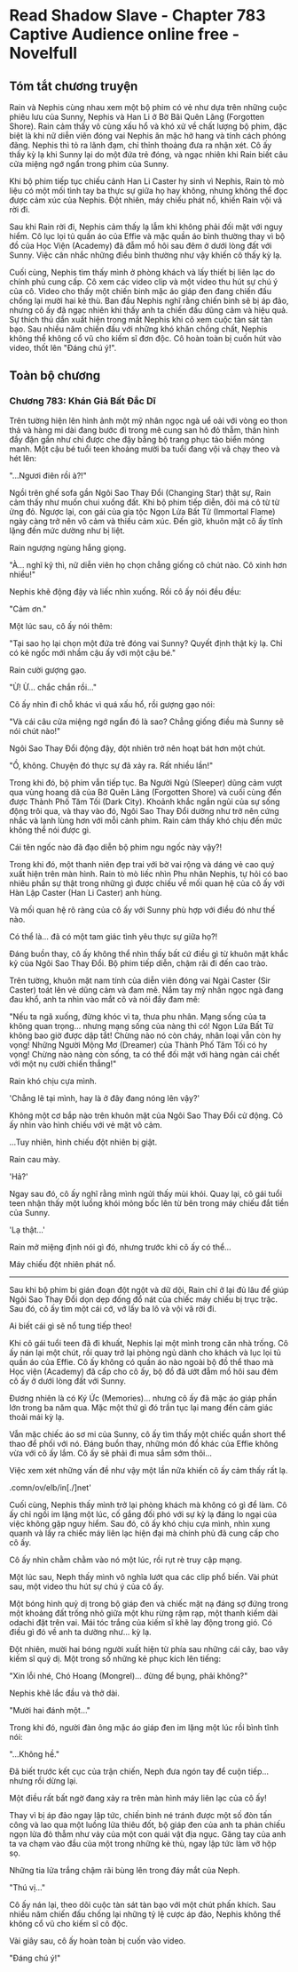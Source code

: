 # Read Shadow Slave - Chapter 783 Captive Audience online free - Novelfull

## Tóm tắt chương truyện

Rain và Nephis cùng nhau xem một bộ phim có vẻ như dựa trên những cuộc phiêu lưu của Sunny, Nephis và Han Li ở Bờ Bãi Quên Lãng (Forgotten Shore). Rain cảm thấy vô cùng xấu hổ và khó xử về chất lượng bộ phim, đặc biệt là khi nữ diễn viên đóng vai Nephis ăn mặc hở hang và tính cách phóng đãng. Nephis thì tỏ ra lãnh đạm, chỉ thỉnh thoảng đưa ra nhận xét. Cô ấy thấy kỳ lạ khi Sunny lại do một đứa trẻ đóng, và ngạc nhiên khi Rain biết câu cửa miệng ngớ ngẩn trong phim của Sunny.

Khi bộ phim tiếp tục chiếu cảnh Han Li Caster hy sinh vì Nephis, Rain tò mò liệu có một mối tình tay ba thực sự giữa họ hay không, nhưng không thể đọc được cảm xúc của Nephis. Đột nhiên, máy chiếu phát nổ, khiến Rain vội vã rời đi.

Sau khi Rain rời đi, Nephis cảm thấy lạ lẫm khi không phải đối mặt với nguy hiểm. Cô lục lọi tủ quần áo của Effie và mặc quần áo bình thường thay vì bộ đồ của Học Viện (Academy) đã đẫm mồ hôi sau đêm ở dưới lòng đất với Sunny. Việc cân nhắc những điều bình thường như vậy khiến cô thấy kỳ lạ.

Cuối cùng, Nephis tìm thấy mình ở phòng khách và lấy thiết bị liên lạc do chính phủ cung cấp. Cô xem các video clip và một video thu hút sự chú ý của cô. Video cho thấy một chiến binh mặc áo giáp đen đang chiến đấu chống lại mười hai kẻ thù. Ban đầu Nephis nghĩ rằng chiến binh sẽ bị áp đảo, nhưng cô ấy đã ngạc nhiên khi thấy anh ta chiến đấu dũng cảm và hiệu quả. Sự thích thú dần xuất hiện trong mắt Nephis khi cô xem cuộc tàn sát tàn bạo. Sau nhiều năm chiến đấu với những khó khăn chồng chất, Nephis không thể không cổ vũ cho kiếm sĩ đơn độc. Cô hoàn toàn bị cuốn hút vào video, thốt lên "Đáng chú ý!".

## Toàn bộ chương

### Chương 783: Khán Giả Bất Đắc Dĩ

Trên tường hiện lên hình ảnh một mỹ nhân ngọc ngà uể oải với vòng eo thon thả và hàng mi dài đang bước đi trong mê cung san hô đỏ thẫm, thân hình đầy đặn gần như chỉ được che đậy bằng bộ trang phục tảo biển mỏng manh. Một cậu bé tuổi teen khoảng mười ba tuổi đang vội vã chạy theo và hét lên:

"...Ngươi điên rồi à?!"

Ngồi trên ghế sofa gần Ngôi Sao Thay Đổi (Changing Star) thật sự, Rain cảm thấy như muốn chui xuống đất. Khi bộ phim tiếp diễn, đôi má cô từ từ ửng đỏ. Ngược lại, con gái của gia tộc Ngọn Lửa Bất Tử (Immortal Flame) ngày càng trở nên vô cảm và thiếu cảm xúc. Đến giờ, khuôn mặt cô ấy tĩnh lặng đến mức dường như bị liệt.

Rain ngượng ngùng hắng giọng.

"À… nghĩ kỹ thì, nữ diễn viên họ chọn chẳng giống cô chút nào. Cô xinh hơn nhiều!"

Nephis khẽ động đậy và liếc nhìn xuống. Rồi cô ấy nói đều đều:

"Cảm ơn."

Một lúc sau, cô ấy nói thêm:

"Tại sao họ lại chọn một đứa trẻ đóng vai Sunny? Quyết định thật kỳ lạ. Chỉ có kẻ ngốc mới nhầm cậu ấy với một cậu bé."

Rain cười gượng gạo.

"Ừ! Ừ… chắc chắn rồi…"

Cô ấy nhìn đi chỗ khác vì quá xấu hổ, rồi gượng gạo nói:

"Và cái câu cửa miệng ngớ ngẩn đó là sao? Chẳng giống điều mà Sunny sẽ nói chút nào!"

Ngôi Sao Thay Đổi động đậy, đột nhiên trở nên hoạt bát hơn một chút.

"Ồ, không. Chuyện đó thực sự đã xảy ra. Rất nhiều lần!"

Trong khi đó, bộ phim vẫn tiếp tục. Ba Người Ngủ (Sleeper) dũng cảm vượt qua vùng hoang dã của Bờ Quên Lãng (Forgotten Shore) và cuối cùng đến được Thành Phố Tăm Tối (Dark City). Khoảnh khắc ngắn ngủi của sự sống động trôi qua, và thay vào đó, Ngôi Sao Thay Đổi dường như trở nên cứng nhắc và lạnh lùng hơn với mỗi cảnh phim. Rain cảm thấy khó chịu đến mức không thể nói được gì.

Cái tên ngốc nào đã đạo diễn bộ phim ngu ngốc này vậy?!

Trong khi đó, một thanh niên đẹp trai với bờ vai rộng và dáng vẻ cao quý xuất hiện trên màn hình. Rain tò mò liếc nhìn Phu nhân Nephis, tự hỏi có bao nhiêu phần sự thật trong những gì được chiếu về mối quan hệ của cô ấy với Hàn Lập Caster (Han Li Caster) anh hùng.

Và mối quan hệ rõ ràng của cô ấy với Sunny phù hợp với điều đó như thế nào.

Có thể là… đã có một tam giác tình yêu thực sự giữa họ?!

Đáng buồn thay, cô ấy không thể nhìn thấy bất cứ điều gì từ khuôn mặt khắc kỷ của Ngôi Sao Thay Đổi. Bộ phim tiếp diễn, chậm rãi đi đến cao trào.

Trên tường, khuôn mặt nam tính của diễn viên đóng vai Ngài Caster (Sir Caster) toát lên vẻ dũng cảm và đam mê. Nắm tay mỹ nhân ngọc ngà đang đau khổ, anh ta nhìn vào mắt cô và nói đầy đam mê:

"Nếu ta ngã xuống, đừng khóc vì ta, thưa phu nhân. Mạng sống của ta không quan trọng… nhưng mạng sống của nàng thì có! Ngọn Lửa Bất Tử không bao giờ được dập tắt! Chừng nào nó còn cháy, nhân loại vẫn còn hy vọng! Những Người Mộng Mơ (Dreamer) của Thành Phố Tăm Tối có hy vọng! Chừng nào nàng còn sống, ta có thể đối mặt với hàng ngàn cái chết với một nụ cười chiến thắng!"

Rain khó chịu cựa mình.

'Chẳng lẽ tại mình, hay là ở đây đang nóng lên vậy?'

Không một cơ bắp nào trên khuôn mặt của Ngôi Sao Thay Đổi cử động. Cô ấy nhìn vào hình chiếu với vẻ mặt vô cảm.

…Tuy nhiên, hình chiếu đột nhiên bị giật.

Rain cau mày.

'Hả?'

Ngay sau đó, cô ấy nghĩ rằng mình ngửi thấy mùi khói. Quay lại, cô gái tuổi teen nhận thấy một luồng khói mỏng bốc lên từ bên trong máy chiếu đắt tiền của Sunny.

'Lạ thật...'

Rain mở miệng định nói gì đó, nhưng trước khi cô ấy có thể…

Máy chiếu đột nhiên phát nổ.

***

Sau khi bộ phim bị gián đoạn đột ngột và dữ dội, Rain chỉ ở lại đủ lâu để giúp Ngôi Sao Thay Đổi dọn dẹp đống đổ nát của chiếc máy chiếu bị trục trặc. Sau đó, cô ấy tìm một cái cớ, vớ lấy ba lô và vội vã rời đi.

Ai biết cái gì sẽ nổ tung tiếp theo!

Khi cô gái tuổi teen đã đi khuất, Nephis lại một mình trong căn nhà trống. Cô ấy nán lại một chút, rồi quay trở lại phòng ngủ dành cho khách và lục lọi tủ quần áo của Effie. Cô ấy không có quần áo nào ngoài bộ đồ thể thao mà Học viện (Academy) đã cấp cho cô ấy, bộ đồ đã ướt đẫm mồ hôi sau đêm cô ấy ở dưới lòng đất với Sunny.

Đương nhiên là có Ký Ức (Memories)… nhưng cô ấy đã mặc áo giáp phần lớn trong ba năm qua. Mặc một thứ gì đó trần tục lại mang đến cảm giác thoải mái kỳ lạ.

Vẫn mặc chiếc áo sơ mi của Sunny, cô ấy tìm thấy một chiếc quần short thể thao để phối với nó. Đáng buồn thay, những món đồ khác của Effie không vừa với cô ấy lắm. Cô ấy sẽ phải đi mua sắm sớm thôi…

Việc xem xét những vấn đề như vậy một lần nữa khiến cô ấy cảm thấy rất lạ.

.comn/ov/elb/in[./]net'

Cuối cùng, Nephis thấy mình trở lại phòng khách mà không có gì để làm. Cô ấy chỉ ngồi im lặng một lúc, cố gắng đối phó với sự kỳ lạ đáng lo ngại của việc không gặp nguy hiểm. Sau đó, cô ấy khó chịu cựa mình, nhìn xung quanh và lấy ra chiếc máy liên lạc hiện đại mà chính phủ đã cung cấp cho cô ấy.

Cô ấy nhìn chằm chằm vào nó một lúc, rồi rụt rè truy cập mạng.

Một lúc sau, Neph thấy mình vô nghĩa lướt qua các clip phổ biến. Vài phút sau, một video thu hút sự chú ý của cô ấy.

Một bóng hình quỷ dị trong bộ giáp đen và chiếc mặt nạ đáng sợ đứng trong một khoảng đất trống nhỏ giữa một khu rừng rậm rạp, một thanh kiếm dài odachi đặt trên vai. Mái tóc trắng của kiếm sĩ khẽ lay động trong gió. Có điều gì đó về anh ta dường như… kỳ lạ.

Đột nhiên, mười hai bóng người xuất hiện từ phía sau những cái cây, bao vây kiếm sĩ quỷ dị. Một trong số những kẻ phục kích lên tiếng:

"Xin lỗi nhé, Chó Hoang (Mongrel)… đừng để bụng, phải không?"

Nephis khẽ lắc đầu và thở dài.

"Mười hai đánh một…"

Trong khi đó, người đàn ông mặc áo giáp đen im lặng một lúc rồi bình tĩnh nói:

"...Không hề."

Đã biết trước kết cục của trận chiến, Neph đưa ngón tay để cuộn tiếp… nhưng rồi dừng lại.

Một điều rất bất ngờ đang xảy ra trên màn hình máy liên lạc của cô ấy!

Thay vì bị áp đảo ngay lập tức, chiến binh né tránh được một số đòn tấn công và lao qua một luồng lửa thiêu đốt, bộ giáp đen của anh ta phản chiếu ngọn lửa đỏ thẫm như vảy của một con quái vật địa ngục. Găng tay của anh ta va chạm vào đầu của một trong những kẻ thù, ngay lập tức làm vỡ hộp sọ.

Những tia lửa trắng chậm rãi bùng lên trong đáy mắt của Neph.

"Thú vị…"

Cô ấy nán lại, theo dõi cuộc tàn sát tàn bạo với một chút phấn khích. Sau nhiều năm chiến đấu chống lại những tỷ lệ cược áp đảo, Nephis không thể không cổ vũ cho kiếm sĩ cô độc.

Vài giây sau, cô ấy hoàn toàn bị cuốn vào video.

"Đáng chú ý!"